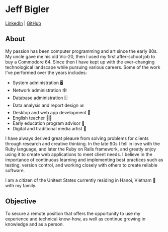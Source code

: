 # Jeff Bigler 
[LinkedIn](https://www.linkedin.com/in/jeff-bigler/) | [GitHub](https://github.com/jbigler)

## About
My passion has been computer programming and art since the early 80s. My uncle gave me his old Vic-20, then I used my first after-school job to buy a Commodore 64. 
Since then I have kept up with the ever-changing technological landscape while pursuing various careers. Some of the work I've performed over the years includes:

- System administration 🖥
- Network administration 🕸
- Database administration 🗄
- Data analysis and report design 📊
- Desktop and web app development 🚞
- English teacher 👨‍🏫
- Early education program advisor 💼
- Digital and traditional media artist 🎨

I have always derived great pleaure from solving problems for clients through research and creative thinking.
In the late 90s I fell in love with the Ruby language, and later the Ruby on Rails framework, and greatly enjoy using it to create web applications to meet client needs. I believe in the importance of continuous learning and implementing best practices such as testing, version control, and working closely with others to create reliable software.

I am a citizen of the Unitest States currently residing in Hanoi, Vietnam 🍜 with my family.

## Objective
To secure a remote position that offers the opportunity to use my experience and technical know-how, as well as continue growing in knowledge and as a person.


<!--
**jbigler/jbigler** is a ✨ _special_ ✨ repository because its `README.md` (this file) appears on your GitHub profile.

Here are some ideas to get you started:

- 🔭 I’m currently working on ...
- 🌱 I’m currently learning ...
- 👯 I’m looking to collaborate on ...
- 🤔 I’m looking for help with ...
- 💬 Ask me about ...
- 📫 How to reach me: ...
- 😄 Pronouns: ...
- ⚡ Fun fact: ...
-->
